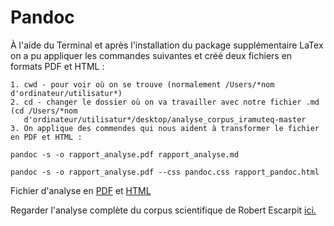 # Pandoc 

À l'aide du Terminal et après l'installation du package supplémentaire LaTex on a pu appliquer les commandes suivantes et créé deux fichiers en formats PDF et HTML : 

~~~
1. cwd - pour voir où on se trouve (normalement /Users/*nom d'ordinateur/utilisatur*)
2. cd - changer le dossier où on va travailler avec notre fichier .md (cd /Users/*nom
   d'ordinateur/utilisatur*/desktop/analyse_corpus_iramuteq-master
3. On applique des commendes qui nous aident à transformer le fichier en PDF et HTML :

pandoc -s -o rapport_analyse.pdf rapport_analyse.md

pandoc -s -o rapport_analyse.pdf --css pandoc.css rapport_pandoc.html
~~~

Fichier d'analyse en [PDF]() et [HTML]()

Regarder l'analyse complète du corpus scientifique de Robert Escarpit [ici.](https://github.com/soniyabbas/Analyse_corpus_iramuteq/blob/master/rapport_analyse.md)
